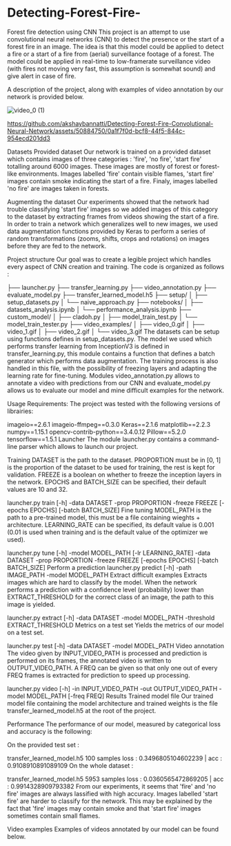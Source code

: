 # Detecting-Forest-Fire-

Forest fire detection using CNN
This project is an attempt to use convolutional neural networks (CNN) to detect the presence or the start of a forest fire in an image. The idea is that this model could be applied to detect a fire or a start of a fire from (aerial) surveillance footage of a forest. The model could be applied in real-time to low-framerate surveillance video (with fires not moving very fast, this assumption is somewhat sound) and give alert in case of fire.

A description of the project, along with examples of video annotation by our network is provided below.

![video_0 (1)](https://github.com/akshaybannatti/Detecting-Forest-Fire-Convolutional-Neural-Network/assets/50884750/378adb83-cc18-49d2-b365-2f14f2626ec2) 

https://github.com/akshaybannatti/Detecting-Forest-Fire-Convolutional-Neural-Network/assets/50884750/0a1f7f0d-bcf8-44f5-844c-954ecd201dd3






 

Datasets
Provided dataset
Our network is trained on a provided dataset which contains images of three categories : 'fire', 'no fire', 'start fire' totalling around 6000 images. These images are mostly of forest or forest-like environments. Images labelled 'fire' contain visible flames, 'start fire' images contain smoke indicating the start of a fire. Finaly, images labelled 'no fire' are images taken in forests.

Augmenting the dataset
Our experiments showed that the network had trouble classifying 'start fire' images so we added images of this category to the dataset by extracting frames from videos showing the start of a fire. In order to train a network which generalizes well to new images, we used data augmentation functions provided by Keras to perform a series of random transformations (zooms, shifts, crops and rotations) on images before they are fed to the network.

Project structure
Our goal was to create a legible project which handles every aspect of CNN creation and training. The code is organized as follows :

├── launcher.py
├── transfer_learning.py
├── video_annotation.py
├── evaluate_model.py
├── transfer_learned_model.h5
├── setup/
│   ├── setup_datasets.py
│   └── naive_approach.py
├── notebooks/
│   ├── datasets_analysis.ipynb
│   └── performance_analysis.ipynb
├── custom_model/
│   ├── cladoh.py
│   ├── model_train_test.py
│   └── model_train_tester.py
├── video_examples/
│   ├── video_0.gif
│   ├── video_1.gif
│   ├── video_2.gif
│   └── video_3.gif
The datasets can be setup using functions defines in setup_datasets.py. The model we used which performs transfer learning from InceptionV3 is defined in transfer_learning.py, this module contains a function that defines a batch generator which performs data augmentation. The training process is also handled in this file, with the possibility of freezing layers and adapting the learning rate for fine-tuning. Modules video_annotation.py allows to annotate a video with predictions from our CNN and evaluate_model.py allows us to evaluate our model and mine difficult examples for the network.

Usage
Requirements:
The project was tested with the following versions of librairies:

  imageio==2.6.1
  imageio-ffmpeg==0.3.0
  Keras==2.1.6
  matplotlib==2.2.3
  numpy==1.15.1
  opencv-contrib-python==3.4.0.12
  Pillow==5.2.0
  tensorflow==1.5.1
Launcher
The module launcher.py contains a command-line parser which allows to launch our project.

Training
DATASET is the path to the dataset. PROPORTION must be in [0, 1] is the proportion of the dataset to be used for training, the rest is kept for validation. FREEZE is a boolean on whether to freeze the inception layers in the network. EPOCHS and BATCH_SIZE can be specified, their default values are 10 and 32.

launcher.py train [-h] -data DATASET -prop PROPORTION -freeze FREEZE [-epochs EPOCHS] [-batch BATCH_SIZE]
Fine tuning
MODEL_PATH is the path to a pre-trained model, this must be a file containing wieghts + architecture. LEARNING_RATE can be specified, its default value is 0.001 (0.01 is used when training and is the default value of the optimizer we used).

launcher.py tune [-h] -model MODEL_PATH [-lr LEARNING_RATE] -data DATASET -prop PROPORTION -freeze FREEZE [-epochs EPOCHS] [-batch BATCH_SIZE]
Perform a prediction
launcher.py predict [-h] -path IMAGE_PATH -model MODEL_PATH
Extract difficult examples
Extracts images which are hard to classify by the model. When the network performs a prediction with a confidence level (probability) lower than EXTRACT_THRESHOLD for the correct class of an image, the path to this image is yielded.

launcher.py extract [-h] -data DATASET -model MODEL_PATH -threshold EXTRACT_THRESHOLD
Metrics on a test set
Yields the metrics of our model on a test set.

launcher.py test [-h] -data DATASET -model MODEL_PATH
Video annotation
The video given by INPUT_VIDEO_PATH is processed and prediction is performed on its frames, the annotated video is written to OUTPUT_VIDEO_PATH. A FREQ can be given so that only one out of every FREQ frames is extracted for prediction to speed up processing.

launcher.py video [-h] -in INPUT_VIDEO_PATH -out OUTPUT_VIDEO_PATH -model MODEL_PATH [-freq FREQ]
Results
Trained model file
Our trained model file containing the model architecture and trained weights is the file transfer_learned_model.h5 at the root of the project.

Performance
The performance of our model, measured by categorical loss and accuracy is the following:

On the provided test set :

transfer_learned_model.h5
100 samples
loss : 0.3496805104602239 | acc : 0.9108910891089109 
On the whole dataset :

transfer_learned_model.h5
5953 samples
loss : 0.0360565472869205 | acc : 0.9914328909793382
From our experiments, it seems that 'fire' and 'no fire' images are always lassified with high accuracy. Images labelled 'start fire' are harder to classify for the network. This may be explained by the fact that 'fire' images may contain smoke and that 'start fire' images sometimes contain small flames.

Video examples
Examples of videos annotated by our model can be found below.









